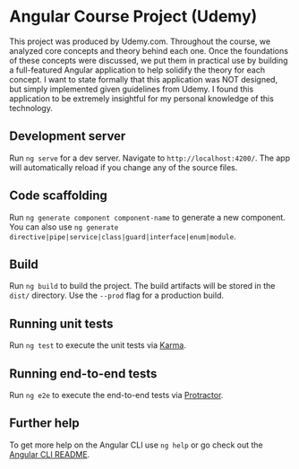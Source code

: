 # Angular Course Project (Udemy)

This project was produced by Udemy.com.  Throughout the course, we analyzed core concepts and theory behind each one.  Once the foundations of these concepts were discussed, we put them in practical use by building a full-featured Angular application to help solidify the theory for each concept.  I want to state formally that this application was NOT designed, but simply implemented given guidelines from Udemy.  I found this application to be extremely insightful for my personal knowledge of this technology.

## Development server

Run `ng serve` for a dev server. Navigate to `http://localhost:4200/`. The app will automatically reload if you change any of the source files.

## Code scaffolding

Run `ng generate component component-name` to generate a new component. You can also use `ng generate directive|pipe|service|class|guard|interface|enum|module`.

## Build

Run `ng build` to build the project. The build artifacts will be stored in the `dist/` directory. Use the `--prod` flag for a production build.

## Running unit tests

Run `ng test` to execute the unit tests via [Karma](https://karma-runner.github.io).

## Running end-to-end tests

Run `ng e2e` to execute the end-to-end tests via [Protractor](http://www.protractortest.org/).

## Further help

To get more help on the Angular CLI use `ng help` or go check out the [Angular CLI README](https://github.com/angular/angular-cli/blob/master/README.md).

